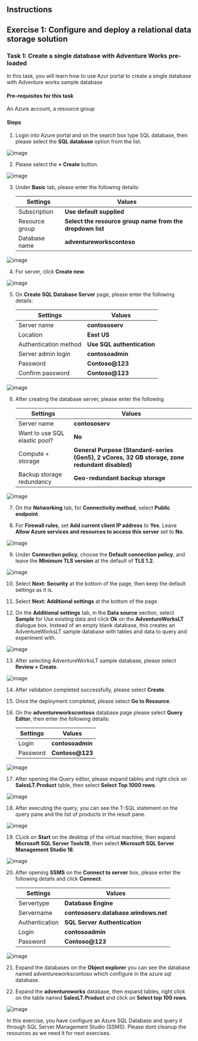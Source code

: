 ## Instructions

## Exercise 1: Configure and deploy a relational data storage solution 

### Task 1: Create a single database with Adventure Works pre-loaded

In this task, you will learn how to use Azur portal to create a single database with Adventure works sample database

#### Pre-requisites for this task

An Azure account, a resource group

#### Steps

1. Login into Azure portal and on the search box type SQL database, then please select the **SQL database** option from the list.

![image](../media/db1.png)

2. Please select the **+ Create** button.

![image](../media/db2.png)

3. Under **Basic** tab, please enter the following details:

    | Settings | Values |
    |  -- | -- |
    | Subscription | **Use default supplied** |
    | Resource group | **Select the resource group name from the dropdown list** |
    | Database name | **adventureworkscontoso** |
   
![image](../media/db3.png) 

4. For server, click **Create new**.

![image](../media/db4.png) 

5. On **Create SQL Database Server** page, please enter the following details:

    | Settings | Values |
    |  -- | -- |      
    | Server name | **contososerv** |
    | Location | **East US** |
    | Authentication method | **Use SQL authentication** |
    | Server admin login | **contosoadmin** 
    | Password |  **Contoso@123** 
    | Confirm password | **Contoso@123** |    
    
![image](../media/db5.png)     

6. After creating the database server, please enter the following 

    | Settings | Values |
    |  -- | -- |      
    | Server name | **contososerv** |
    | Want to use SQL elastic pool? | **No** |    |
    | Compute + storage | **General Purpose (Standard-series (Gen5), 2 vCores, 32 GB storage, zone redundant disabled)** |
    | Backup storage redundancy |  **Geo-redundant backup storage** |
    
![image](../media/db6a.png) 

7. On the **Networking** tab, for **Connectivity method**, select **Public endpoint**.

8. For **Firewall rules**, set **Add current client IP address** to **Yes**. Leave **Allow Azure services and resources to access this server** set to **No**. 

![image](../media/db7.png) 

9. Under **Connection policy**, choose the **Default connection policy**, and leave the **Minimum TLS version** at the default of **TLS 1.2**.

![image](../media/db8.png) 

10. Select **Next: Security** at the bottom of the page, then keep the default settings as it is.

11. Select **Next: Additional settings** at the bottom of the page.

12. On the **Additional settings** tab, in the **Data source** section, select **Sample** for Use existing data and click **Ok** on the **AdventureWorksLT** dialogue box. Instead of an empty blank database, this creates an AdventureWorksLT sample database with tables and data to query and experiment with.

![image](../media/db9.png)

13. After selecting AdventureWorksLT sample database, please select **Review + Create**.

![image](../media/db10.png)

14. After validation completed successfully, please select **Create**.

15. Once the deployment completed, please select **Go to Resource**.

16. On the **adventureworkscontoso** database page please select **Query Editor**, then enter the following details:

    | Settings | Values |
    |  -- | -- |      
    | Login | **contosoadmin** |
    | Password | **Contoso@123** |
    
![image](../media/db11.png)  
 
 17. After opening the Query editor, please expand tables and right click on **SalesLT.Product** table, then select **Select Top 1000 rows**.

![image](../media/db12.png) 
 
 18. After executing the query, you can see the T-SQL statement on the query pane and the list of products in the result pane.

![image](../media/db13.png) 

19. CLick on **Start** on the desktop of the virtual machine, then expand **Microsoft SQL Server Tools18**, then select **Microsoft SQL Server Management Studio 18**.

![image](../media/db14.png)

20. After opening **SSMS** on the **Connect to server** box, please enter the following details and click **Connect**.

    | Settings | Values |
    |  -- | -- |      
    | Servertype | **Database Engine** |
    | Servername | **contososerv.database.windows.net** |
    | Authentication | **SQL Server Authentication** |
    | Login | **contosoadmin** |
    | Password | **Contoso@123** |

![image](../media/db15a.png)

21. Expand the databases on the **Object explorer** you can see the database named adventureworkscontoso which configure in the azure sql database.

22. Expand the **adventureworks** database, then expand tables, right click on the table named **SalesLT.Product** and click on **Select top 100 rows**.

![image](../media/db16.png)

In this exercise, you have configure an Azure SQL Database and query it through SQL Server Management Studio (SSMS). Please dont cleanup the resources as we need it for next exercises.

